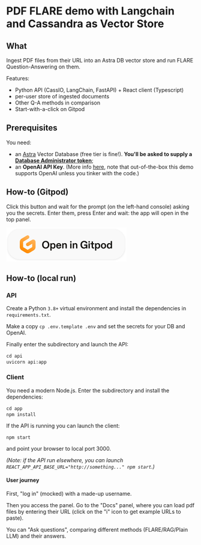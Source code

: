 # PDF FLARE demo with Langchain and Cassandra as Vector Store

## What

Ingest PDF files from their URL into an Astra DB vector store
and run FLARE Question-Answering on them.

Features:

- Python API (CassIO, LangChain, FastAPI) + React client (Typescript)
- per-user store of ingested documents
- Other Q-A methods in comparison
- Start-with-a-click on Gitpod

## Prerequisites

You need:

- an [Astra](https://astra.datastax.com) Vector Database (free tier is fine!). **You'll be asked to supply a [Database Administrator token](https://awesome-astra.github.io/docs/pages/astra/create-token/#c-procedure)**;
- an **OpenAI API Key**. (More info [here](https://cassio.org/start_here/#llm-access), note that out-of-the-box this demo supports OpenAI unless you tinker with the code.)

## How-to (Gitpod)

Click this button and wait for the prompt (on the left-hand console) asking
you the secrets. Enter them, press Enter and wait: the app will open
in the top panel.

<a href="https://gitpod.io/#https://github.com/cassioml/langchain-flare-pdf-qa-demo"><img src="images/open_in_gitpod.svg" /></a>

## How-to (local run)

### API

Create a Python `3.8+` virtual environment and install
the dependencies in `requirements.txt`.

Make a copy `cp .env.template .env` and set the secrets for your DB and OpenAI.

Finally enter the subdirectory and launch the API:

```
cd api
uvicorn api:app
```

### Client

You need a modern Node.js. Enter the subdirectory and install the dependencies:

```
cd app
npm install
```

If the API is running you can launch the client:

```
npm start
```

and point your browser to local port 3000.

_(Note: if the API run elsewhere, you can launch `REACT_APP_API_BASE_URL="http://something..." npm start`.)_

#### User journey

First, "log in" (mocked) with a made-up username.

Then you access the panel. Go to the "Docs" panel, where you can load pdf files
by entering their URL (click on the "i" icon to get example URLs to paste).

You can "Ask questions", comparing different methods (FLARE/RAG/Plain LLM) and
their answers.

